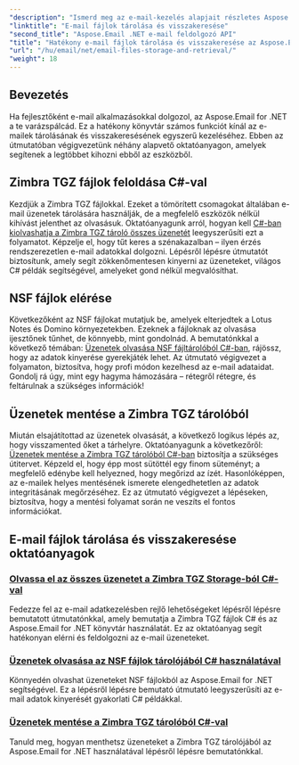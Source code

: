 ```yaml
---
"description": "Ismerd meg az e-mail-kezelés alapjait részletes Aspose.Email for .NET oktatóanyagokkal, amelyek a Zimbra TGZ és NSF fájlkezelést is lefedik C#-ban."
"linktitle": "E-mail fájlok tárolása és visszakeresése"
"second_title": "Aspose.Email .NET e-mail feldolgozó API"
"title": "Hatékony e-mail fájlok tárolása és visszakeresése az Aspose.Email segítségével"
"url": "/hu/email/net/email-files-storage-and-retrieval/"
"weight": 18
---
```


## Bevezetés

Ha fejlesztőként e-mail alkalmazásokkal dolgozol, az Aspose.Email for .NET a te varázspálcád. Ez a hatékony könyvtár számos funkciót kínál az e-mailek tárolásának és visszakeresésének egyszerű kezeléséhez. Ebben az útmutatóban végigvezetünk néhány alapvető oktatóanyagon, amelyek segítenek a legtöbbet kihozni ebből az eszközből.

## Zimbra TGZ fájlok feloldása C#-val
Kezdjük a Zimbra TGZ fájlokkal. Ezeket a tömörített csomagokat általában e-mail üzenetek tárolására használják, de a megfelelő eszközök nélkül kihívást jelenthet az olvasásuk. Oktatóanyagunk arról, hogyan kell [C#-ban kiolvashatja a Zimbra TGZ tároló összes üzenetét](./read-all-messages-from-zimbra-tgz-storage/) leegyszerűsíti ezt a folyamatot. Képzelje el, hogy tűt keres a szénakazalban – ilyen érzés rendszerezetlen e-mail adatokkal dolgozni. Lépésről lépésre útmutatót biztosítunk, amely segít zökkenőmentesen kinyerni az üzeneteket, világos C# példák segítségével, amelyeket gond nélkül megvalósíthat. 

## NSF fájlok elérése
Következőként az NSF fájlokat mutatjuk be, amelyek elterjedtek a Lotus Notes és Domino környezetekben. Ezeknek a fájloknak az olvasása ijesztőnek tűnhet, de könnyebb, mint gondolnád. A bemutatónkkal a következő témában: [Üzenetek olvasása NSF fájltárolóból C#-ban](./read-messages-from-nsf-files-storage/), rájössz, hogy az adatok kinyerése gyerekjáték lehet. Az útmutató végigvezet a folyamaton, biztosítva, hogy profi módon kezelhesd az e-mail adataidat. Gondolj rá úgy, mint egy hagyma hámozására – rétegről rétegre, és feltárulnak a szükséges információk!

## Üzenetek mentése a Zimbra TGZ tárolóból
Miután elsajátítottad az üzenetek olvasását, a következő logikus lépés az, hogy visszamented őket a tárhelyre. Oktatóanyagunk a következőről: [Üzenetek mentése a Zimbra TGZ tárolóból C#-ban](./save-messages-from-zimbra-tgz-storage/) biztosítja a szükséges útitervet. Képzeld el, hogy épp most sütöttél egy finom süteményt; a megfelelő edénybe kell helyezned, hogy megőrizd az ízét. Hasonlóképpen, az e-mailek helyes mentésének ismerete elengedhetetlen az adatok integritásának megőrzéséhez. Ez az útmutató végigvezet a lépéseken, biztosítva, hogy a mentési folyamat során ne veszíts el fontos információkat.

## E-mail fájlok tárolása és visszakeresése oktatóanyagok
### [Olvassa el az összes üzenetet a Zimbra TGZ Storage-ból C#-val](./read-all-messages-from-zimbra-tgz-storage/)
Fedezze fel az e-mail adatkezelésben rejlő lehetőségeket lépésről lépésre bemutatott útmutatónkkal, amely bemutatja a Zimbra TGZ fájlok C# és az Aspose.Email for .NET könyvtár használatát. Ez az oktatóanyag segít hatékonyan elérni és feldolgozni az e-mail üzeneteket.
### [Üzenetek olvasása az NSF fájlok tárolójából C# használatával](./read-messages-from-nsf-files-storage/)
Könnyedén olvashat üzeneteket NSF fájlokból az Aspose.Email for .NET segítségével. Ez a lépésről lépésre bemutató útmutató leegyszerűsíti az e-mail adatok kinyerését gyakorlati C# példákkal.
### [Üzenetek mentése a Zimbra TGZ tárolóból C#-val](./save-messages-from-zimbra-tgz-storage/)
Tanuld meg, hogyan menthetsz üzeneteket a Zimbra TGZ tárolójából az Aspose.Email for .NET használatával lépésről lépésre bemutatónkkal.